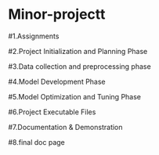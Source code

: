 # Minor-projectt
#1.Assignments

#2.Project Initialization and Planning Phase

#3.Data collection and preprocessing phase

#4.Model Development Phase

#5.Model Optimization and Tuning Phase

#6.Project Executable Files

#7.Documentation & Demonstration

#8.final doc page
